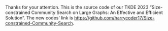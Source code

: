 Thanks for your attention. This is the source code of our TKDE 2023 “Size-constrained Community Search on Large Graphs: An Effective and Efficient Solution”.
The new codes' link is https://github.com/harrycoder17/Size-constrained-Community-Search.
